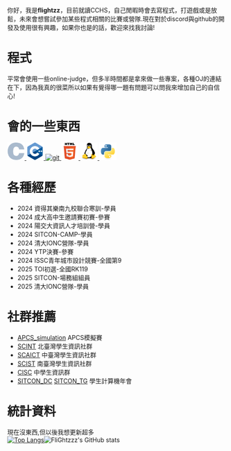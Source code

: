 
你好，我是**flightzz**，目前就讀CCHS，自己閒暇時會去寫程式，打遊戲或是放鬆，未來會想嘗試參加某些程式相關的比賽或營隊.現在對於discord與github的開發及使用很有興趣，如果你也是的話，歡迎來找我討論!
# 程式
平常會使用一些online-judge，但多半時間都是拿來做一些專案，各種OJ的連結在下，因為我真的很菜所以如果有覺得哪一題有問題可以問我來增加自己的自信心! 
# 會的一些東西
<p align="left"> <a href="https://www.cprogramming.com/" target="_blank" rel="noreferrer"> <img src="https://raw.githubusercontent.com/devicons/devicon/master/icons/c/c-original.svg" alt="c" width="40" height="40"/> </a> <a href="https://www.w3schools.com/cpp/" target="_blank" rel="noreferrer"> <img src="https://raw.githubusercontent.com/devicons/devicon/master/icons/cplusplus/cplusplus-original.svg" alt="cplusplus" width="40" height="40"/> </a> <a href="https://git-scm.com/" target="_blank" rel="noreferrer"> <img src="https://www.vectorlogo.zone/logos/git-scm/git-scm-icon.svg" alt="git" width="40" height="40"/> </a> <a href="https://www.w3.org/html/" target="_blank" rel="noreferrer"> <img src="https://raw.githubusercontent.com/devicons/devicon/master/icons/html5/html5-original-wordmark.svg" alt="html5" width="40" height="40"/> </a> <a href="https://www.linux.org/" target="_blank" rel="noreferrer"> <img src="https://raw.githubusercontent.com/devicons/devicon/master/icons/linux/linux-original.svg" alt="linux" width="40" height="40"/> </a> <a href="https://www.python.org" target="_blank" rel="noreferrer"> <img src="https://raw.githubusercontent.com/devicons/devicon/master/icons/python/python-original.svg" alt="python" width="40" height="40"/> </a> </p>

# 各種經歷
* 2024 資得其樂南九校聯合寒訓-學員   
* 2024 成大高中生邀請賽初賽-參賽   
* 2024 陽交大資訊人才培訓營-學員   
* 2024 SITCON-CAMP-學員   
* 2024 清大IONC營隊-學員   
* 2024 YTP決賽-參賽   
* 2024 ISSC青年城市設計競賽-全國第9   
* 2025 TOI初選-全國RK119   
* 2025 SITCON-場務組組員   
* 2025 清大IONC營隊-學員
  
# 社群推薦
* [APCS_simulation](https://discord.gg/ghe48J7ypF) APCS模擬賽
* [SCINT](https://scint.org/) 北臺灣學生資訊社群
* [SCAICT](https://scaict.org/) 中臺灣學生資訊社群
* [SCIST](https://scist.org/) 南臺灣學生資訊社群
* [CISC](https://discord.gg/cisc) 中學生資訊群
* [SITCON_DC](https://discord.gg/pAeMZKXTDP) [SITCON_TG](https://t.me/SITCONgeneral) 學生計算機年會


# 統計資料  

現在沒東西,但以後我想更新超多   
[![Top Langs](https://github-readme-stats.vercel.app/api/top-langs/?username=FliGhtzzz&size_weight=0.5&count_weight=0.5&layout=pie&theme=codeSTACKr)](https://github.com/anuraghazra/github-readme-stats)![FliGhtzzz's GitHub stats](https://github-readme-stats.vercel.app/api?username=FliGhtzzz&show_icons=true&theme=codeSTACKr) 


